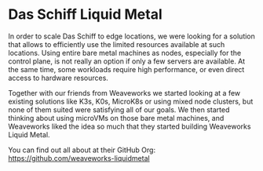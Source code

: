 # Das Schiff Liquid Metal

In order to scale Das Schiff to edge locations, we were looking for a solution that allows to efficiently use the limited resources available at such locations. Using entire bare metal machines as nodes, especially for the control plane, is not really an option if only a few servers are available. At the same time, some workloads require high performance, or even direct access to hardware resources.

Together with our friends from Weaveworks we started looking at a few existing solutions like K3s, K0s, MicroK8s or using mixed node clusters, but none of them suited were satisfying all of our goals. We then started thinking about using microVMs on those bare metal machines, and Weaveworks liked the idea so much that they started building Weaveworks Liquid Metal. 

You can find out all about at their GitHub Org: https://github.com/weaveworks-liquidmetal